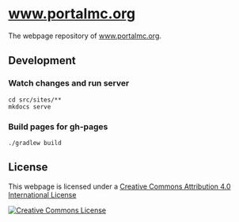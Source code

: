 # www.portalmc.org

The webpage repository of www.portalmc.org.

## Development

### Watch changes and run server

```
cd src/sites/**
mkdocs serve
```

### Build pages for gh-pages

```
./gradlew build
```

## License

This webpage is licensed under a [Creative Commons Attribution 4.0 International License](http://creativecommons.org/licenses/by/4.0/)

[![Creative Commons License](https://i.creativecommons.org/l/by/4.0/88x31.png)](http://creativecommons.org/licenses/by/4.0/)